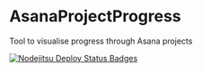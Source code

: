 AsanaProjectProgress
====================

Tool to visualise progress through Asana projects

[![Nodejitsu Deploy Status Badges](https://webhooks.nodejitsu.com/jon@osmosoft.com/asana-project-progress.png)](https://webops.nodejitsu.com#jon@osmosoft.com/asana-project-progress) 